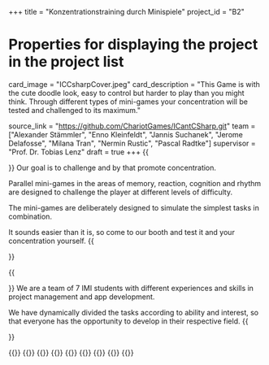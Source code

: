 +++
title = "Konzentrationstraining durch Minispiele"
project_id = "B2"

# Properties for displaying the project in the project list
card_image = "ICCsharpCover.jpeg"
card_description = "This Game is with the cute doodle look, easy to control but harder to play than you might think. Through different types of mini-games your concentration will be tested and challenged to its maximum."

source_link = "https://github.com/ChariotGames/ICantCSharp.git"
team = ["Alexander Stämmler", "Enno Kleinfeldt", "Jannis Suchanek", "Jerome Delafosse", "Milana Tran", "Nermin Rustic", "Pascal Radtke"]
supervisor = "Prof. Dr. Tobias Lenz"
draft = true
+++
{{<section title="Our Goal">}}
Our goal is to challenge and by that promote concentration.

Parallel mini-games in the areas of memory, reaction, cognition and rhythm are designed to challenge the player at different levels of difficulty. 

The mini-games are deliberately designed to simulate the simplest tasks in combination. 

It sounds easier than it is, so come to our booth and test it and your concentration yourself.
{{</section>}}


{{<section title="The team">}}
We are a team of 7 IMI students with different experiences and skills in project management and app development. 

We have dynamically divided the tasks according to ability and interest, so that everyone has the opportunity to develop in their respective field.
{{</section>}}

{{<gallery>}} 
{{<team-member image="Alex2.png" name="The Voice (Sound)">}}
{{<team-member image="Enno2.png" name="The Unreal (Dev)">}}
{{<team-member image="jannis2.png" name="The Bughunter (QA)">}}
{{<team-member image="Jerome2.png" name="The Changeling (Support)">}}
{{<team-member image="Milana2.png" name="The Doodleista (Art)">}}
{{<team-member image="Nermin2.png" name="The Unity (Backend/-drop)">}}
{{<team-member image="Pascal2.png" name="The Streamer (Design)">}}
{{</gallery>}}
